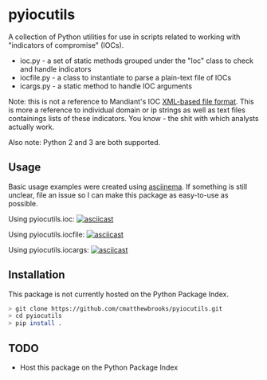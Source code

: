 # pyiocutils

A collection of Python utilities for use in scripts related to
working with "indicators of compromise" (IOCs).

+ ioc.py - a set of static methods grouped under the "Ioc" class to check and handle indicators
+ iocfile.py - a class to instantiate to parse a plain-text file of IOCs
+ icargs.py - a static method to handle IOC arguments

Note: this is not a reference to Mandiant's IOC [XML-based file format](https://github.com/fireeye/iocs). This
is more a reference to individual domain or ip strings as well as text files containings lists of these
indicators. You know - the shit with which analysts actually work.

Also note: Python 2 and 3 are both supported.

## Usage

Basic usage examples were created using [asciinema](https://asciinema.org/). If something is
still unclear, file an issue so I can make this package as easy-to-use as possible.

Using pyiocutils.ioc:
[![asciicast](https://asciinema.org/a/217356.svg)](https://asciinema.org/a/217356)

Using pyiocutils.iocfile:
[![asciicast](https://asciinema.org/a/217357.svg)](https://asciinema.org/a/217357)

Using pyiocutils.iocargs:
[![asciicast](https://asciinema.org/a/217358.svg)](https://asciinema.org/a/217358)

## Installation

This package is not currently hosted on the Python Package Index.

```bash
> git clone https://github.com/cmatthewbrooks/pyiocutils.git
> cd pyiocutils
> pip install .
```

## TODO
 
+ Host this package on the Python Package Index
